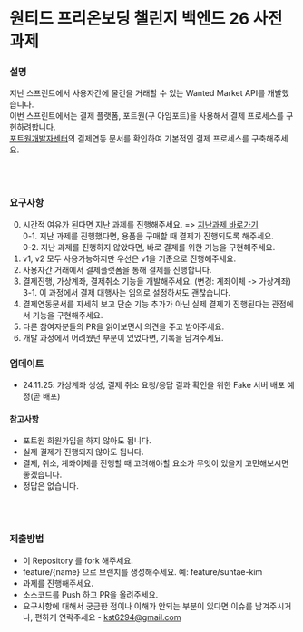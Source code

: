 # 원티드 프리온보딩 챌린지 백엔드 26 사전과제

### 설명
지난 스프린트에서 사용자간에 물건을 거래할 수 있는 Wanted Market API를 개발했습니다. <br>
이번 스프린트에서는 결제 플랫폼, 포트원(구 아임포트)을 사용해서 결제 프로세스를 구현하려합니다. <br>
[포트원개발자센터](https://developers.portone.io/opi/ko/readme?v=v1)의 결제연동 문서를 확인하여 기본적인 결제 프로세스를 구축해주세요.

<br>
<br>

### 요구사항

0. 시간적 여유가 된다면 지난 과제를 진행해주세요. => [지난과제 바로가기](https://github.com/kst6294/wanted-preonboarding-challenge-backend-20) <br>
0-1. 지난 과제를 진행했다면, 용품을 구매할 때 결제가 진행되도록 해주세요. <br>
0-2. 지난 과제를 진행하지 않았다면, 바로 결제를 위한 기능을 구현해주세요.
1. v1, v2 모두 사용가능하지만 우선은 v1을 기준으로 진행해주세요.
2. 사용자간 거래에서 결제플랫폼을 통해 결제를 진행합니다.
3. 결제진행, 가상계좌, 결제취소 기능을 개발해주세요. (변경: 계좌이체 -> 가상계좌) <br>
3-1. 이 과정에서 결제 대행사는 임의로 설정하셔도 괜찮습니다. <br>
4. 결제연동문서를 자세히 보고 단순 기능 추가가 아닌 실제 결제가 진행된다는 관점에서 기능을 구현해주세요.
5. 다른 참여자분들의 PR을 읽어보면서 의견을 주고 받아주세요.
6. 개발 과정에서 어려웠던 부분이 있었다면, 기록을 남겨주세요.

### 업데이트
- 24.11.25: 가상계좌 생성, 결제 취소 요청/응답 결과 확인을 위한 Fake 서버 배포 예정(곧 배포)


#### 참고사항
- 포트원 회원가입을 하지 않아도 됩니다.
- 실제 결제가 진행되지 않아도 됩니다.
- 결제, 취소, 계좌이체를 진행할 때 고려해야할 요소가 무엇이 있을지 고민해보시면 좋겠습니다.
- 정답은 없습니다.


<br>
<br>


### 제출방법
- 이 Repository 를 fork 해주세요.
- feature/{name} 으로 브랜치를 생성해주세요. 예: feature/suntae-kim
- 과제를 진행해주세요.
- 소스코드를 Push 하고 PR을 올려주세요.
- 요구사항에 대해서 궁금한 점이나 이해가 안되는 부분이 있다면 이슈를 남겨주시거나, 편하게 연락주세요 - kst6294@gmail.com

